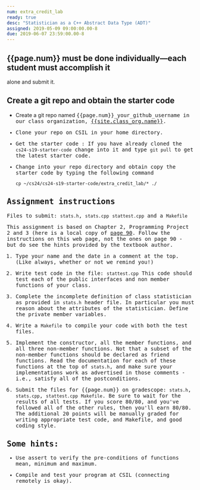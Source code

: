 ```yaml
---
num: extra_credit_lab
ready: true
desc: "Statistician as a C++ Abstract Data Type (ADT)"
assigned: 2019-05-09 09:00:00.00-8
due: 2019-06-07 23:59:00.00-8
---
```


<div markdown="1">

## {{page.num}} must be done individually&mdash;each student must accomplish it
alone and submit it. 


## Create a git repo and obtain the starter code

* Create a git repo named <tt>{{page.num}}_your_github_username<tt> in our class organization, [{{site.class_org.name}}]({{site.class_org.url}}).

* Clone your repo on CSIL in your home directory.

* Get the starter code : If you have already cloned the `cs24-s19-starter-code`
change into it and type `git pull` to get the latest starter code.

* Change into your repo directory and obtain copy the starter code by
   typing the following command
   ```
   cp ~/cs24/cs24-s19-starter-code/extra_credit_lab/* ./

   ```

## Assignment instructions

Files to submit: `stats.h`, `stats.cpp` `stattest.cpp` and a `Makefile`

This assignment is based on Chapter 2, Programming Project 2 and 3
(here is a local copy of [page 90](Page-90.pdf). Follow the instructions on this web page, not the
ones on page 90 - but do see the hints provided by the textbook
author.

1. Type your name and the date in a comment at the top.(Like always, whether or not we remind you!)

2. Write test code in the file: `stattest.cpp`
   This code should test each of the public interfaces and non member functions of your class.

3. Complete the incomplete definition of class statistician as
   provided in `stats.h` header file. In particular you must reason
   about the attributes of the statistician. Define the private member
   variables.

4. Write a `Makefile` to compile your code with both the test files. 

5. Implement the constructor, all the member functions, and all three
   non-member functions. Not that a subset of the non-member functions should be
   declared as friend functions. Read the documentation for each of these
   functions at the top of `stats.h`, and make sure your implementations
   work as advertised in those comments - i.e., satisfy all of the
   postconditions.


6. Submit the files for {{page.num}} on gradescope: `stats.h`, `stats.cpp`, `stattest.cpp`
   `Makefile`. Be sure to wait for the results of all tests. If you
   score 80/80, and you've followed all of the other rules, then
   you'll earn 80/80. The additional 20 points will be manually graded for writing appropriate test code, and Makefile, and good coding style.


## Some hints:

* Use assert to verify the pre-conditions of functions mean, minimum and maximum.

* Compile and test your program at CSIL (connecting remotely is okay).




